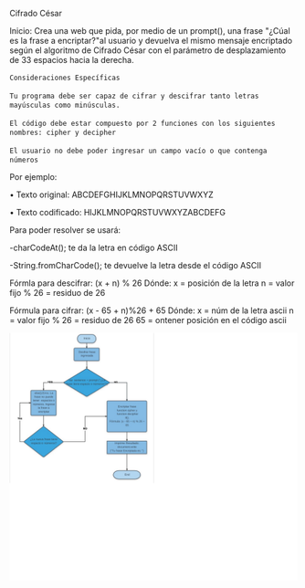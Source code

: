 Cifrado César

Inicio:
	Crea una web que pida, por medio de un prompt(), una frase "¿Cúal es la frase a encriptar?"al usuario y devuelva el mismo mensaje encriptado según el algoritmo de Cifrado César con el parámetro de desplazamiento de 33 espacios hacia la derecha.

	Consideraciones Específicas

	Tu programa debe ser capaz de cifrar y descifrar tanto letras mayúsculas como minúsculas.
	
	El código debe estar compuesto por 2 funciones con los siguientes nombres: cipher y decipher

	El usuario no debe poder ingresar un campo vacío o que contenga números

Por ejemplo:

• Texto original: ABCDEFGHIJKLMNOPQRSTUVWXYZ

• Texto codificado: HIJKLMNOPQRSTUVWXYZABCDEFG


Para poder resolver se usará:

-charCodeAt(); te da la letra en código ASCII

-String.fromCharCode(); te devuelve la letra desde el código ASCII

Fórmla para descifrar: (x + n) % 26
	Dónde:
		x = posición de la letra
		n = valor fijo
		% 26 = residuo de 26	 

Fórmula para cifrar: (x - 65 + n)%26 + 65
	Dónde:
		x = núm de la letra ascii
		n = valor fijo 
		% 26 = residuo de 26 
		65 = ontener posición en el código ascii


![esta es la imagen del diagrama](diagrama.jpg)